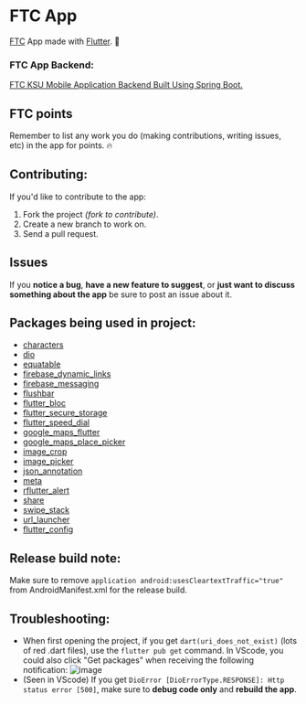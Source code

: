 # FTC App
[FTC](https://www.ftcksu.com/) App made with [Flutter](https://flutter.dev/). 💜
### FTC App Backend:
[FTC KSU Mobile Application Backend Built Using Spring Boot.](https://github.com/FerasAloudah/ftc-app-backend)
## FTC points
Remember to list any work you do (making contributions, writing issues, etc) in the app for points. 🔥
## Contributing:
If you'd like to contribute to the app:
1. Fork the project *(fork to contribute)*.
2. Create a new branch to work on.
3. Send a pull request.
## Issues
If you **notice a bug**, **have a new feature to suggest**, or **just want to discuss something about the app** be sure to post an issue about it.
## Packages being used in project:
* [characters](https://pub.dev/packages/characters)
* [dio](https://pub.dev/packages/dio)
* [equatable](https://pub.dev/packages/equatable)
* [firebase_dynamic_links](https://pub.dev/packages/firebase_dynamic_links)
* [firebase_messaging](https://pub.dev/packages/firebase_messaging)
* [flushbar](https://pub.dev/packages/flushbar)
* [flutter_bloc](https://pub.dev/packages/flutter_bloc)
* [flutter_secure_storage](https://pub.dev/packages/flutter_secure_storage)
* [flutter_speed_dial](https://pub.dev/packages/flutter_speed_dial)
* [google_maps_flutter](https://pub.dev/packages/google_maps_flutter)
* [google_maps_place_picker](https://pub.dev/packages/google_maps_place_picker)
* [image_crop](https://pub.dev/packages/image_crop)
* [image_picker](https://pub.dev/packages/image_picker)
* [json_annotation](https://pub.dev/packages/json_annotation)
* [meta](https://pub.dev/packages/meta)
* [rflutter_alert](https://pub.dev/packages/rflutter_alert)
* [share](https://pub.dev/packages/share)
* [swipe_stack](https://pub.dev/packages/swipe_stack)
* [url_launcher](https://pub.dev/packages/url_launcher)
* [flutter_config](https://pub.dev/packages/flutter_config)
## Release build note:
Make sure to remove `application android:usesCleartextTraffic="true"` from AndroidManifest.xml for the release build.
## Troubleshooting:
- When first opening the project, if you get `dart(uri_does_not_exist)` (lots of red .dart files), use the `flutter pub get` command. In VScode, you could also click "Get packages" when receiving the following notification:
![image](https://user-images.githubusercontent.com/68731244/110935437-76404080-8340-11eb-8c4e-47417cf734db.png)
- (Seen in VScode) If you get `DioError [DioErrorType.RESPONSE]: Http status error [500]`, make sure to **debug code only** and **rebuild the app**.
